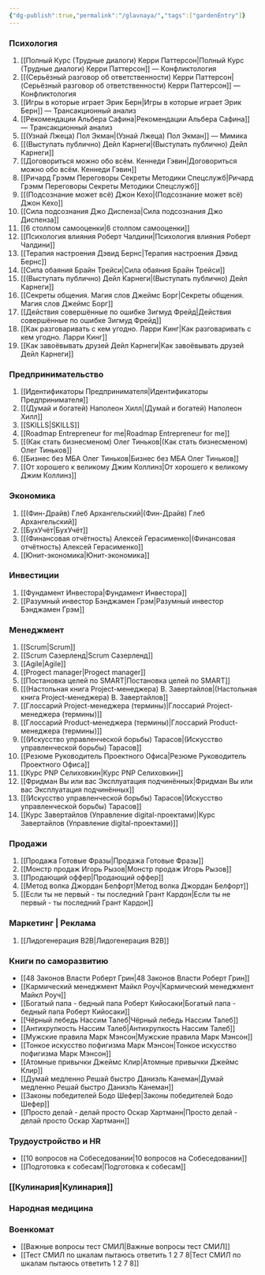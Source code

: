 ```yaml
---
{"dg-publish":true,"permalink":"/glavnaya/","tags":["gardenEntry"]}
---
```


### Психология
1. [[Полный Курс (Трудные диалоги) Керри Паттерсон\|Полный Курс (Трудные диалоги) Керри Паттерсон]] — Конфликтология
2. [[(Серьёзный разговор об ответственности) Керри Паттерсон\|(Серьёзный разговор об ответственности) Керри Паттерсон]] — Конфликтология
3. [[Игры в которые играет Эрик Берн\|Игры в которые играет Эрик Берн]] — Трансакционный анализ
4. [[Рекомендации Альбера Сафина\|Рекомендации Альбера Сафина]] — Трансакционный анализ
5. [[(Узнай Лжеца) Пол Экман\|(Узнай Лжеца) Пол Экман]] — Мимика
6. [[(Выступать публично) Дейл Карнеги\|(Выступать публично) Дейл Карнеги]]
7. [[Договориться можно обо всём. Кеннеди Гэвин\|Договориться можно обо всём. Кеннеди Гэвин]]
8. [[Ричард Грэмм Переговоры Секреты Методики Спецслужб\|Ричард Грэмм Переговоры Секреты Методики Спецслужб]]
9.  [[(Подсознание может всё) Джон Кехо\|(Подсознание может всё) Джон Кехо]]
10. [[Сила подсознания Джо Диспенза\|Сила подсознания Джо Диспенза]]
11. [[6 столпом самооценки\|6 столпом самооценки]]
12. [[Психология влияния Роберт Чалдини\|Психология влияния Роберт Чалдини]]
13. [[Терапия настроения Дэвид Бернс\|Терапия настроения Дэвид Бернс]]
14. [[Сила обаяния Брайн Трейси\|Сила обаяния Брайн Трейси]]
15. [[(Выступать публично) Дейл Карнеги\|(Выступать публично) Дейл Карнеги]]
16. [[Секреты общения. Магия слов Джеймс Борг\|Секреты общения. Магия слов Джеймс Борг]]
17. [[Действия совершённые по ошибке Зигмуд Фрейд\|Действия совершённые по ошибке Зигмуд Фрейд]]
18. [[Как разговаривать с кем угодно. Ларри Кинг\|Как разговаривать с кем угодно. Ларри Кинг]]
19. [[Как завоёвывать друзей Дейл Карнеги\|Как завоёвывать друзей Дейл Карнеги]]
### Предпринимательство
1. [[Идентификаторы Предпринимателя\|Идентификаторы Предпринимателя]]
2. [[(Думай и богатей) Наполеон Хилл\|(Думай и богатей) Наполеон Хилл]]
3. [[SKILLS\|SKILLS]]
4. [[Roadmap Entrepreneur for me\|Roadmap Entrepreneur for me]]
5. [[(Как стать бизнесменом) Олег Тиньков\|(Как стать бизнесменом) Олег Тиньков]]
6. [[Бизнес без МБА Олег Тиньков\|Бизнес без МБА Олег Тиньков]]
7. [[От хорошего к великому Джим Коллинз\|От хорошего к великому Джим Коллинз]]
### Экономика
1. [[(Фин-Драйв) Глеб Архангельский\|(Фин-Драйв) Глеб Архангельский]]
2. [[БухУчёт\|БухУчёт]]
3. [[(Финансовая отчётность) Алексей Герасименко\|(Финансовая отчётность) Алексей Герасименко]]
4. [[Юнит-экономика\|Юнит-экономика]]
### Инвестиции
1. [[Фундамент Инвестора\|Фундамент Инвестора]] 
2. [[Разумный инвестор Бэнджамен Грэм\|Разумный инвестор Бэнджамен Грэм]]
### Менеджмент
1. [[Scrum\|Scrum]]
2. [[Scrum Сазерленд\|Scrum Сазерленд]]
3. [[Agile\|Agile]]
4. [[Progect manager\|Progect manager]]
5. [[Постановка целей по SMART\|Постановка целей по SMART]]
6. [[(Настольная книга Project-менеджера) В. Завертайлов\|(Настольная книга Project-менеджера) В. Завертайлов]]
7. [[Глоссарий Project-менеджера (термины)\|Глоссарий Project-менеджера (термины)]]
8. [[Глоссарий Product-менеджера (термины)\|Глоссарий Product-менеджера (термины)]]
9. [[(Искусство управленческой борьбы) Тарасов\|(Искусство управленческой борьбы) Тарасов]]
10. [[Резюме Руководитель Проектного Офиса\|Резюме Руководитель Проектного Офиса]]
11. [[Курс PNP Селиховкин\|Курс PNP Селиховкин]]
12. [[Фридман Вы или вас Эксплуатация подчинённых\|Фридман Вы или вас Эксплуатация подчинённых]]
13. [[(Искусство управленческой борьбы) Тарасов\|(Искусство управленческой борьбы) Тарасов]]
14. [[Курс Завертайлов (Управление digital-проектами)\|Курс Завертайлов (Управление digital-проектами)]]
### Продажи
1. [[Продажа Готовые Фразы\|Продажа Готовые Фразы]]
2. [[Монстр продаж Игорь Рызов\|Монстр продаж Игорь Рызов]]
3. [[Продающий оффер\|Продающий оффер]]
4. [[Метод волка Джордан Белфорт\|Метод волка Джордан Белфорт]] 
5. [[Если ты не первый - ты последний Грант Кардон\|Если ты не первый - ты последний Грант Кардон]]

### Маркетинг | Реклама
1. [[Лидогенерация B2B\|Лидогенерация B2B]]
### Книги по саморазвитию
- [[48 Законов Власти Роберт Грин\|48 Законов Власти Роберт Грин]]
- [[Кармический менеджмент Майкл Роуч\|Кармический менеджмент Майкл Роуч]]
- [[Богатый папа - бедный папа Роберт Кийосаки\|Богатый папа - бедный папа Роберт Кийосаки]]
- [[Чёрный лебедь Нассим Талеб\|Чёрный лебедь Нассим Талеб]]
- [[Антихрупкость Нассим Талеб\|Антихрупкость Нассим Талеб]]
- [[Мужские правила Марк Мэнсон\|Мужские правила Марк Мэнсон]]
- [[Тонкое искусство пофигизма Марк Мэнсон\|Тонкое искусство пофигизма Марк Мэнсон]]
- [[Атомные привычки Джеймс Клир\|Атомные привычки Джеймс Клир]]
- [[Думай медленно Решай быстро Даниэль Канеман\|Думай медленно Решай быстро Даниэль Канеман]]
- [[Законы победителей Бодо Шефер\|Законы победителей Бодо Шефер]]
- [[Просто делай - делай просто Оскар Хартманн\|Просто делай - делай просто Оскар Хартманн]]
### Трудоустройство и HR
- [[10 вопросов на Собеседовании\|10 вопросов на Собеседовании]]
- [[Подготовка к собесам\|Подготовка к собесам]]
### [[Кулинария\|Кулинария]]

### Народная медицина 
### Военкомат
- [[Важные вопросы тест СМИЛ\|Важные вопросы тест СМИЛ]]
- [[Тест СМИЛ по шкалам пытаюсь ответить 1 2 7 8\|Тест СМИЛ по шкалам пытаюсь ответить 1 2 7 8]]